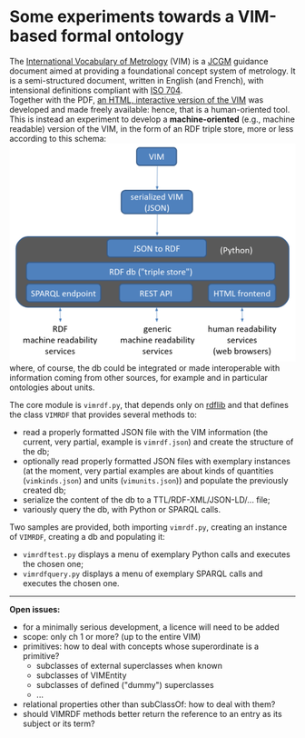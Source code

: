 # Some experiments towards a VIM-based formal ontology

The <a href="https://www.bipm.org/en/committees/jc/jcgm/publications" target="_blank">International Vocabulary of Metrology</a> (VIM) is a <a href="https://www.bipm.org/en/committees/jc/jcgm" target="_blank">JCGM</a> guidance document aimed at providing a foundational concept system of metrology. It is a semi-structured document, written in English (and French), with intensional definitions compliant with <a href="https://www.iso.org/standard/79077.html" target="_blank">ISO 704</a>.  
Together with the PDF, <a href="https://jcgm.bipm.org/vim/en" target="_blank">an HTML, interactive version of the VIM</a> was developed and made freely available: hence, that is a human-oriented tool.  
This is instead an experiment to develop a **machine-oriented** (e.g., machine readable) version of the VIM, in the form of an RDF triple store, more or less according to this schema:  
![schema](assets/schema.png)  
where, of course, the db could be integrated or made interoperable with information coming from other sources, for example and in particular ontologies about units.

The core module is `vimrdf.py`, that depends only on <a href="https://rdflib.readthedocs.io/en/stable" target="_blank">rdflib</a> and that defines the class `VIMRDF` that provides several methods to:
* read a properly formatted JSON file with the VIM information (the current, very partial, example is `vimrdf.json`) and create the structure of the db;
* optionally read properly formatted JSON files with exemplary instances (at the moment, very partial examples are about kinds of quantities (`vimkinds.json`) and units (`vimunits.json`)) and populate the previously created db;
* serialize the content of the db to a TTL/RDF-XML/JSON-LD/... file;
* variously query the db, with Python or SPARQL calls.

Two samples are provided, both importing `vimrdf.py`, creating an instance of `VIMRDF`, creating a db and populating it:
* `vimrdftest.py` displays a menu of exemplary Python calls and executes the chosen one;
* `vimrdfquery.py` displays a menu of exemplary SPARQL calls and executes the chosen one.


---
**Open issues:**
* for a minimally serious development, a licence will need to be added
* scope: only ch 1 or more? (up to the entire VIM)
* primitives: how to deal with concepts whose superordinate is a primitive?
    * subclasses of external superclasses when known 
    * subclasses of VIMEntity
    * subclasses of defined ("dummy") superclasses
    * ...
* relational properties other than subClassOf: how to deal with them?
* should VIMRDF methods better return the reference to an entry as its subject or its term?
